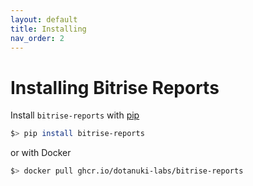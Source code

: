 ```yaml
---
layout: default
title: Installing
nav_order: 2
---
```


# Installing Bitrise Reports

Install `bitrise-reports` with [pip](https://pypi.org/project/pip/)

```bash
$> pip install bitrise-reports
```

or with Docker

```bash
$> docker pull ghcr.io/dotanuki-labs/bitrise-reports
```
